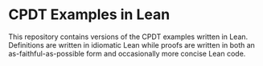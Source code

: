 # CPDT Examples in Lean

This repository contains versions of the CPDT examples written in Lean. Definitions are written in idiomatic Lean while proofs are written in both an as-faithful-as-possible form and occasionally more concise Lean code.
